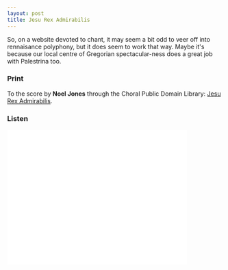 ```yaml
---
layout: post
title: Jesu Rex Admirabilis
---
```


<p>So, on a website devoted to chant, it may seem a bit odd to veer off into rennaisance polyphony, but it does seem to work that way.  Maybe it's because our local centre of Gregorian spectacular-ness does a great job with Palestrina too.
</p>
<h3><span class="glyphicon glyphicon-print"></span> Print </h3>
<p>To the score by <b>Noel Jones</b> through the Choral Public Domain Library: <a href="http://www3.cpdl.org/wiki/index.php/Jesu_Rex_admirabilis_(Giovanni_Pierluigi_da_Palestrina)">Jesu Rex Admirabilis</a>.
</p>
<h3><span class="glyphicon glyphicon-headphones"></span> Listen</h3>
<iframe width="420" height="315" src="//www.youtube-nocookie.com/embed/BXQuOQccCWA?rel=0" frameborder="0" allowfullscreen></iframe>


